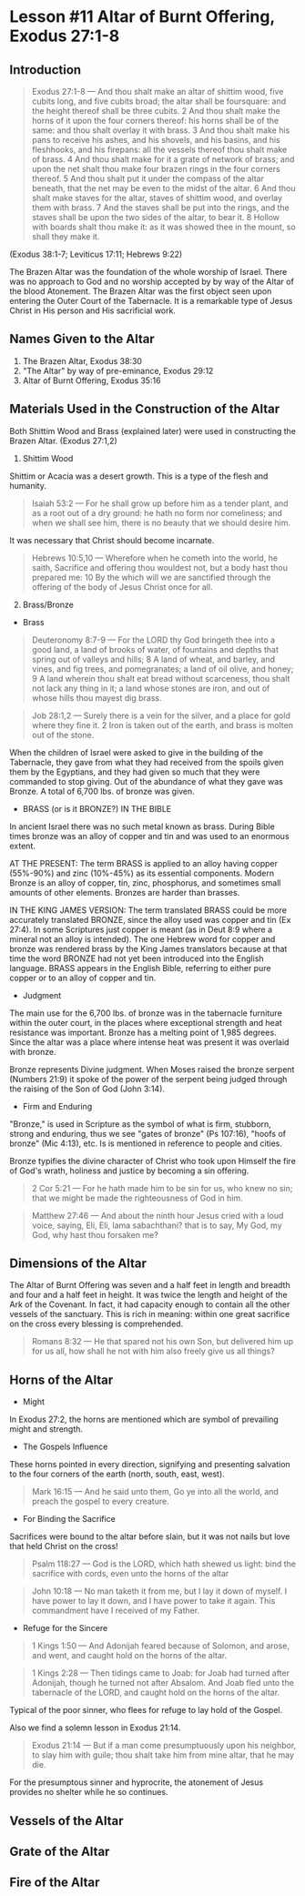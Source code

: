 # Lesson #11 Altar of Burnt Offering, Exodus 27:1-8

## Introduction

> Exodus 27:1-8 &mdash; And thou shalt make an altar of shittim wood, five cubits long, and five cubits broad; the altar shall be foursquare: and the height thereof shall be three cubits. 2 And thou shalt make the horns of it upon the four corners thereof: his horns shall be of the same: and thou shalt overlay it with brass. 3 And thou shalt make his pans to receive his ashes, and his shovels, and his basins, and his fleshhooks, and his firepans: all the vessels thereof thou shalt make of brass. 4 And thou shalt make for it a grate of network of brass; and upon the net shalt thou make four brazen rings in the four corners thereof. 5 And thou shalt put it under the compass of the altar beneath, that the net may be even to the midst of the altar. 6 And thou shalt make staves for the altar, staves of shittim wood, and overlay them with brass. 7 And the staves shall be put into the rings, and the staves shall be upon the two sides of the altar, to bear it. 8 Hollow with boards shalt thou make it: as it was showed thee in the mount, so shall they make it.

(Exodus 38:1-7; Leviticus 17:11; Hebrews 9:22)

The Brazen Altar was the foundation of the whole worship of Israel. There was no approach to God and no worship accepted by by way of the Altar of the blood Atonement. The Brazen Altar was the first object seen upon entering the Outer Court of the Tabernacle. It is a remarkable type of Jesus Christ in His person and His sacrificial work.

## Names Given to the Altar

1. The Brazen Altar, Exodus 38:30
2. "The Altar" by way of pre-eminance, Exodus 29:12
3. Altar of Burnt Offering, Exodus 35:16

## Materials Used in the Construction of the Altar

Both Shittim Wood and Brass (explained later) were used in constructing the Brazen Altar. (Exodus 27:1,2)

1. Shittim Wood

Shittim or Acacia was a desert growth. This is a type of the flesh and humanity.

> Isaiah 53:2 &mdash; For he shall grow up before him as a tender plant, and as a root out of a dry ground: he hath no form nor comeliness; and when we shall see him, there is no beauty that we should desire him. 

It was necessary that Christ should become incarnate.

> Hebrews 10:5,10 &mdash; Wherefore when he cometh into the world, he saith, Sacrifice and offering thou wouldest not, but a body hast thou prepared me: 10 By the which will we are sanctified through the offering of the body of Jesus Christ once for all. 

2. Brass/Bronze

- Brass

> Deuteronomy 8:7-9 &mdash; For the LORD thy God bringeth thee into a good land, a land of brooks of water, of fountains and depths that spring out of valleys and hills; 8 A land of wheat, and barley, and vines, and fig trees, and pomegranates; a land of oil olive, and honey; 9 A land wherein thou shalt eat bread without scarceness, thou shalt not lack any thing in it; a land whose stones are iron, and out of whose hills thou mayest dig brass.

> Job 28:1,2 &mdash; Surely there is a vein for the silver, and a place for gold where they fine it. 2 Iron is taken out of the earth, and brass is molten out of the stone. 

When the children of Israel were asked to give in the building of the Tabernacle, they gave from what they had received from the spoils given them by the Egyptians, and they had given so much that they were commanded to stop giving. Out of the abundance of what they gave was Bronze. A total of 6,700 lbs. of bronze was given.

- BRASS (or is it BRONZE?) IN THE BIBLE

In ancient Israel there was no such metal known as brass. During Bible times bronze was an alloy of copper and tin and was used to an enormous extent.

AT THE PRESENT: The term BRASS is applied to an alloy having copper (55%-90%) and zinc (10%-45%) as its essential components. Modern Bronze is an alloy of copper, tin, zinc, phosphorus, and sometimes small amounts of other elements. Bronzes are harder than brasses.

IN THE KING JAMES VERSION:  The term translated BRASS could be more accurately translated BRONZE, since the alloy used was copper and tin (Ex 27:4). In some Scriptures just copper is meant (as in Deut 8:9 where a mineral not an alloy is intended). The one Hebrew word for copper and bronze was rendered brass by the King James translators because at that time the word BRONZE had not yet been introduced into the English language. BRASS appears in the English Bible, referring to either pure copper or to an alloy of copper and tin.

- Judgment

The main use for the 6,700 lbs. of bronze was in the tabernacle furniture within the outer court, in the places where exceptional strength and heat resistance was important. Bronze has a melting point of 1,985 degrees. Since the altar was a place where intense heat was present it was overlaid with bronze. 

Bronze represents Divine judgment. When Moses raised the bronze serpent (Numbers 21:9) it spoke of the power of the serpent being judged through the raising of the Son of God (John 3:14).

- Firm and Enduring

"Bronze," is used in Scripture as the symbol of what is firm, stubborn, strong and enduring, thus we see "gates of bronze" (Ps 107:16), "hoofs of bronze" (Mic 4:13), etc. Is is mentioned in reference to people and cities.

Bronze typifies the divine character of Christ who took upon Himself the fire of God's wrath, holiness and justice by becoming a sin offering.

> 2 Cor 5:21 &mdash; For he hath made him to be sin for us, who knew no sin; that we might be made the righteousness of God in him.

> Matthew 27:46 &mdash; And about the ninth hour Jesus cried with a loud voice, saying, Eli, Eli, lama sabachthani? that is to say, My God, my God, why hast thou forsaken me? 

## Dimensions of the Altar

The Altar of Burnt Offering was seven and a half feet in length and breadth and four and a half feet in height. It was twice the length and height of the Ark of the Covenant. In fact, it had capacity enough to contain all the other vessels of the sanctuary. This is rich in meaning: within one great sacrifice on the cross every blessing is comprehended.

> Romans 8:32 &mdash; He that spared not his own Son, but delivered him up for us all, how shall he not with him also freely give us all things? 

## Horns of the Altar

- Might

In Exodus 27:2, the horns are mentioned which are symbol of prevailing might and strength. 

- The Gospels Influence

These horns pointed in every direction, signifying and presenting salvation to the four corners of the earth (north, south, east, west).

> Mark 16:15 &mdash; And he said unto them, Go ye into all the world, and preach the gospel to every creature.

- For Binding the Sacrifice

Sacrifices were bound to the altar before slain, but it was not nails but love that held Christ on the cross!

> Psalm 118:27 &mdash; God is the LORD, which hath shewed us light: bind the sacrifice with cords, even unto the horns of the altar

> John 10:18 &mdash; No man taketh it from me, but I lay it down of myself. I have power to lay it down, and I have power to take it again. This commandment have I received of my Father.

- Refuge for the Sincere

> 1 Kings 1:50 &mdash; And Adonijah feared because of Solomon, and arose, and went, and caught hold on the horns of the altar. 

> 1 Kings 2:28 &mdash; Then tidings came to Joab: for Joab had turned after Adonijah, though he turned not after Absalom. And Joab fled unto the tabernacle of the LORD, and caught hold on the horns of the altar.

Typical of the poor sinner, who flees for refuge to lay hold of the Gospel. 

Also we find a solemn lesson in Exodus 21:14.

> Exodus 21:14 &mdash; But if a man come presumptuously upon his neighbor, to slay him with guile; thou shalt take him from mine altar, that he may die.

For the presumptous sinner and hyprocrite, the atonement of Jesus provides no shelter while he so continues.

## Vessels of the Altar

## Grate of the Altar

## Fire of the Altar

